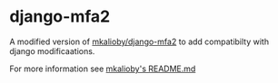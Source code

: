 # django-mfa2
A modified version of [mkalioby/django-mfa2](https://github.com/mkalioby/django-mfa2) to add compatibilty with django modificaations.

For more information see [mkalioby's README.md](https://github.com/mkalioby/django-mfa2/blob/master/README.md)